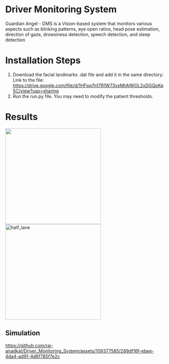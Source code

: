 # Driver Monitoring System
Guardian Angel - DMS is a Vision-based system that monitors various aspects such as blinking patterns, eye open ratios, head pose estimation, direction of gaze, drowsiness detection, speech detection, and sleep detection

# Installation Steps
1) Download the facial landmarks .dat file and add it in the same directory:
Link to the file: https://drive.google.com/file/d/1HFpq7n17R1W73vxMtAIWOL2xDGQpKe5C/view?usp=sharing
2) Run the run.py file. You may need to modify the patient thresholds.

# Results
</p>
<img src="https://github.com/raj-anadkat/Driver_Monitoring_System/assets/109377585/c7cc0fa7-cbf9-4bdc-b95f-dbd34d57933c" width="300"/>
<img src="https://github.com/raj-anadkat/Driver_Monitoring_System/assets/109377585/88d36319-1109-498c-808f-4a482e5c4be7" alt="half_lane" width="300"/>
</p>

## Simulation
https://github.com/raj-anadkat/Driver_Monitoring_System/assets/109377585/289df16f-ebee-4da4-ad91-4d6f785f7e2c



